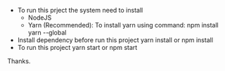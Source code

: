 - To run this prject the system need to install
  - NodeJS
  - Yarn (Recommended):
    To install yarn using command: npm install yarn --global
- Install dependency before run this project
  yarn install
  or
  npm install
- To run this project
  yarn start
  or
  npm start

Thanks.

